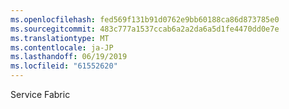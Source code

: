 ```yaml
---
ms.openlocfilehash: fed569f131b91d0762e9bb60188ca86d873785e0
ms.sourcegitcommit: 483c777a1537ccab6a2a2da6a5d1fe4470dd0e7e
ms.translationtype: MT
ms.contentlocale: ja-JP
ms.lasthandoff: 06/19/2019
ms.locfileid: "61552620"
---
```

Service Fabric